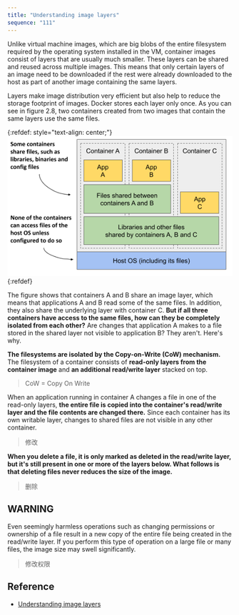 ```yaml
---
title: "Understanding image layers"
sequence: "111"
---
```


Unlike virtual machine images,
which are big blobs of the entire filesystem required by the operating system installed in the VM,
container images consist of layers that are usually much smaller.
These layers can be shared and reused across multiple images.
This means that only certain layers of an image need to be downloaded
if the rest were already downloaded to the host as part of another image containing the same layers.

Layers make image distribution very efficient but also help to reduce the storage footprint of images.
Docker stores each layer only once.
As you can see in figure 2.8, two containers created from two images that contain the same layers use the same files.

{:refdef: style="text-align: center;"}
![](/assets/images/docker/docker-images-use-same-layers.png)
{:refdef}

The figure shows that containers A and B share an image layer,
which means that applications A and B read some of the same files.
In addition, they also share the underlying layer with container C.
**But if all three containers have access to the same files, how can they be completely isolated from each other?**
Are changes that application A makes to a file stored in the shared layer not visible to application B?
They aren't. Here's why.

**The filesystems are isolated by the Copy-on-Write (CoW) mechanism.**
The filesystem of a container consists of **read-only layers from the container image** and
**an additional read/write layer** stacked on top.

> CoW = Copy On Write

When an application running in container A changes a file in one of the read-only layers,
**the entire file is copied into the container's read/write layer and the file contents are changed there.**
Since each container has its own writable layer, changes to shared files are not visible in any other container.

> 修改

**When you delete a file, it is only marked as deleted in the read/write layer,
but it's still present in one or more of the layers below.
What follows is that deleting files never reduces the size of the image.**

> 删除

## WARNING

Even seemingly harmless operations such as changing permissions or ownership of a file
result in a new copy of the entire file being created in the read/write layer.
If you perform this type of operation on a large file or many files, the image size may swell significantly.

> 修改权限

## Reference

- [Understanding image layers](https://wangwei1237.github.io/Kubernetes-in-Action-Second-Edition/docs/Introducing_containers.html)
